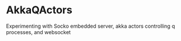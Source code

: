AkkaQActors
===========

Experimenting with Socko embedded server,  akka actors controlling q processes, and websocket